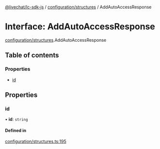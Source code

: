 [@livechat/lc-sdk-js](../README.md) / [configuration/structures](../modules/configuration_structures.md) / AddAutoAccessResponse

# Interface: AddAutoAccessResponse

[configuration/structures](../modules/configuration_structures.md).AddAutoAccessResponse

## Table of contents

### Properties

- [id](configuration_structures.AddAutoAccessResponse.md#id)

## Properties

### id

• **id**: `string`

#### Defined in

[configuration/structures.ts:195](https://github.com/livechat/lc-sdk-js/blob/11cc290/src/configuration/structures.ts#L195)
